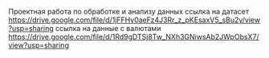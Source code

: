 Проектная работа по обработке и анализу данных
ссылка на датасет https://drive.google.com/file/d/1jFFHv0aeFz4J3Rr_z_pKEsaxV5_sBu2y/view?usp=sharing
ссылка на данные с валютами https://drive.google.com/file/d/1Rd9gDTSj8Tw_NXh3GNiwsAb2JWpObsX7/view?usp=sharing
